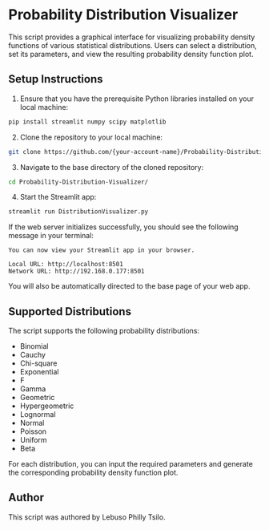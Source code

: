 # Probability Distribution Visualizer

This script provides a graphical interface for visualizing probability density functions of various statistical distributions. Users can select a distribution, set its parameters, and view the resulting probability density function plot.

## Setup Instructions

1. Ensure that you have the prerequisite Python libraries installed on your local machine:

```bash
pip install streamlit numpy scipy matplotlib
```

2. Clone the repository to your local machine:

```bash
git clone https://github.com/{your-account-name}/Probability-Distribution-Visualizer.git
```

3. Navigate to the base directory of the cloned repository:

```bash
cd Probability-Distribution-Visualizer/
```

4. Start the Streamlit app:

```bash
streamlit run DistributionVisualizer.py
```

If the web server initializes successfully, you should see the following message in your terminal:

```
You can now view your Streamlit app in your browser.

Local URL: http://localhost:8501
Network URL: http://192.168.0.177:8501
```

You will also be automatically directed to the base page of your web app.

## Supported Distributions

The script supports the following probability distributions:

- Binomial
- Cauchy
- Chi-square
- Exponential
- F
- Gamma
- Geometric
- Hypergeometric
- Lognormal
- Normal
- Poisson
- Uniform
- Beta

For each distribution, you can input the required parameters and generate the corresponding probability density function plot.

## Author

This script was authored by Lebuso Philly Tsilo.
```